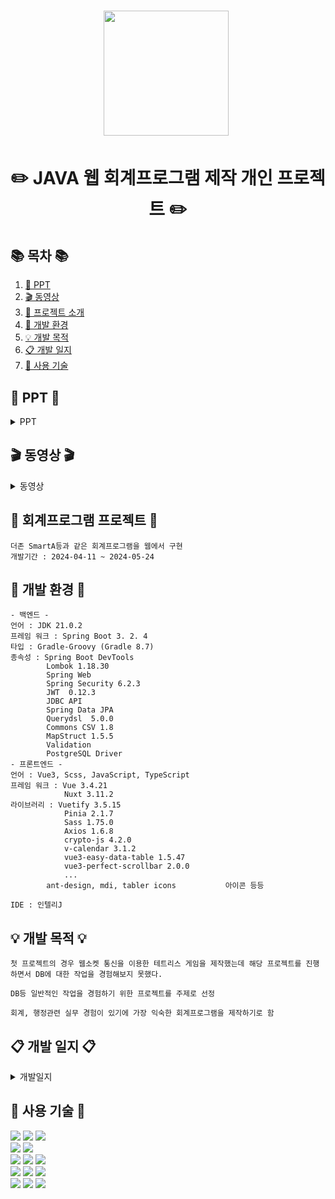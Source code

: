 <h1 align='center'> <img src="https://github.com/ghdlrn/ProjectAccounting/assets/157094398/6645f00c-e77a-483c-8ea9-524d4f5f9c35" style='height: 200px;'>&nbsp;</h1>
<h1  align='center'>✏️ JAVA 웹 회계프로그램 제작 개인 프로젝트 ✏️ </h1>

## 📚 목차 📚

1. [📂 PPT](#-PPT-)
2. [🎬 동영상](#-동영상-)
3. [📖 프로젝트 소개](#-회계프로그램-프로젝트-)
4. [🔧 개발 환경](#-개발-환경-)
5. [💡 개발 목적](#-개발-목적-)
6. [📋 개발 일지](#-개발-일지-)
7. [🔨 사용 기술](#-사용-기술-)

## 📂 PPT 📂

<details><summary>PPT</summary>
<div align="center">          

| **![1](https://github.com/ghdlrn/ProjectAccounting/assets/157094398/0d26c7eb-d2bb-4616-86e0-af97db48f1da)** | **![2](https://github.com/ghdlrn/ProjectAccounting/assets/157094398/a73a55cd-e460-4e33-8ed0-683f2bfd00cb)** |
| :------: |  :------: |
| ![3](https://github.com/ghdlrn/ProjectAccounting/assets/157094398/fb69b262-ed6b-462a-9589-c561b161f335) | ![4](https://github.com/ghdlrn/ProjectAccounting/assets/157094398/f9e5038f-a78e-446d-8764-57a0d28b409f) |
| ![5](https://github.com/ghdlrn/ProjectAccounting/assets/157094398/26ab6fc0-9426-4792-9ded-45b2f4408978) | ![6](https://github.com/ghdlrn/ProjectAccounting/assets/157094398/50049b60-4912-4639-9e71-c91fc5fcac07) |
| ![7](https://github.com/ghdlrn/ProjectAccounting/assets/157094398/6134729f-5ab4-4f39-a2fa-ba4a26ca154f) | ![8](https://github.com/ghdlrn/ProjectAccounting/assets/157094398/a29a179a-1065-4cb1-acce-ca695e95d64a) |
| ![9](https://github.com/ghdlrn/ProjectAccounting/assets/157094398/db3e6537-e898-4957-a1a5-fef0c94fbcbb) | ![10](https://github.com/ghdlrn/ProjectAccounting/assets/157094398/4f955731-9d9c-41a3-80a7-b17e3dea9429) |
| ![11](https://github.com/ghdlrn/ProjectAccounting/assets/157094398/562f6bd7-e333-41fd-a17d-66d6ff7401af) | ![12](https://github.com/ghdlrn/ProjectAccounting/assets/157094398/d26d756c-a19b-4de9-8178-e8b65b1e3677) |
| ![13](https://github.com/ghdlrn/ProjectAccounting/assets/157094398/8fbfae1c-ee0e-4743-8923-8c82e0d3101c) | ![14](https://github.com/ghdlrn/ProjectAccounting/assets/157094398/8a9a5ece-0620-4f65-abec-d14435ea054c) |
| ![15](https://github.com/ghdlrn/ProjectAccounting/assets/157094398/0cc293db-7c19-4eda-9823-58040efe58fb) | ![16](https://github.com/ghdlrn/ProjectAccounting/assets/157094398/d1f4f581-3620-4ce4-977d-488874415dee) |
| ![17](https://github.com/ghdlrn/ProjectAccounting/assets/157094398/000dd7bc-11eb-474f-b65d-faf5b0a8dc52) | ![18](https://github.com/ghdlrn/ProjectAccounting/assets/157094398/2a671f3c-d9fe-4bd3-868e-7f5ac3a99021) |
| ![19](https://github.com/ghdlrn/ProjectAccounting/assets/157094398/c85373b2-a105-43c0-b657-45e46b92fa59) | ![20](https://github.com/ghdlrn/ProjectAccounting/assets/157094398/0e12dbc4-aead-4824-8d0b-bf92eff2527c) 

</div>            
</details>

## 🎬 동영상 🎬

<details><summary>동영상</summary>

[https://www.youtube.com/watch?v=LKiDEchLM0s&ab_channel=LeeKyuMin](https://www.youtube.com/watch?v=LKiDEchLM0s&ab_channel=LeeKyuMin)
<br>
[https://www.youtube.com/watch?v=LKiDEchLM0s&ab_channel=LeeKyuMin](https://www.youtube.com/watch?v=w4gf2AzLqYw&t=62s&ab_channel=LeeKyuMin)
<br>
[https://www.youtube.com/watch?v=BJpHzU4Ynys&ab_channel=LeeKyuMin](https://www.youtube.com/watch?v=BJpHzU4Ynys&ab_channel=LeeKyuMin)

</details>
      
## 📖 회계프로그램 프로젝트 📖
```프로젝트 소개
더존 SmartA등과 같은 회계프로그램을 웹에서 구현
개발기간 : 2024-04-11 ~ 2024-05-24
```
## 🔧 개발 환경 🔧
```
- 백엔드 -
언어 : JDK 21.0.2
프레임 워크 : Spring Boot 3. 2. 4
타입 : Gradle-Groovy (Gradle 8.7)
종속성 : Spring Boot DevTools
		Lombok 1.18.30
		Spring Web
		Spring Security 6.2.3
		JWT  0.12.3
		JDBC API
		Spring Data JPA
		Querydsl  5.0.0
		Commons CSV 1.8
		MapStruct 1.5.5
		Validation
		PostgreSQL Driver
- 프론트엔드 -
언어 : Vue3, Scss, JavaScript, TypeScript
프레임 워크 : Vue 3.4.21
			Nuxt 3.11.2
라이브러리 : Vuetify 3.5.15
			Pinia 2.1.7
			Sass 1.75.0
			Axios 1.6.8
			crypto-js 4.2.0
			v-calendar 3.1.2
			vue3-easy-data-table 1.5.47
			vue3-perfect-scrollbar 2.0.0
			...
		ant-design, mdi, tabler icons 			아이콘 등등

IDE : 인텔리J
```

## 💡 개발 목적 💡
```
첫 프로젝트의 경우 웹소켓 통신을 이용한 테트리스 게임을 제작했는데 해당 프로젝트를 진행하면서 DB에 대한 작업을 경험해보지 못했다.

DB등 일반적인 작업을 경험하기 위한 프로젝트를 주제로 선정

회계, 행정관련 실무 경험이 있기에 가장 익숙한 회계프로그램을 제작하기로 함
```

## 📋 개발 일지 📋

<details><summary>개발일지</summary>
	
[https://velog.io/@ghdlrn/%ED%85%8C%ED%8A%B8%EB%A6%AC%EC%8A%A4%EA%B2%8C%EC%9E%84-%EA%B0%9C%EB%B0%9C%EC%9D%BC%EC%A7%80-1%EC%9D%BC%EC%B0%A8](https://velog.io/@ghdlrn/Project-Accounting-%EA%B0%9C%EB%B0%9C%EC%9D%BC%EC%A7%8011%EB%8F%99%EC%98%81%EC%83%81-%EB%B0%8F-PPT)

</details>


## 🔨 사용 기술 🔨
<div>  
	<img src="https://img.shields.io/badge/java-%23ED8B00.svg?style=for-the-badge&logo=openjdk&logoColor=white" />
	<img src="https://img.shields.io/badge/spring-%236DB33F.svg?style=for-the-badge&logo=spring&logoColor=white"/>
	<img src="https://img.shields.io/badge/springboot-6DB33F?style=for-the-badge&logo=springboot&logoColor=white"/>
 <br>
	<img src="https://img.shields.io/badge/Spring Security-6DB33F?style=for-the-badge&logo=Spring Security&logoColor=white"/>
 	<img src="https://img.shields.io/badge/JWT-black?style=for-the-badge&logo=JSON%20web%20tokens"/>
<br>
	<img src="https://img.shields.io/badge/vuejs-%2335495e.svg?style=for-the-badge&logo=vuedotjs&logoColor=%234FC08D"/>
	<img src="https://img.shields.io/badge/Nuxt-002E3B?style=for-the-badge&logo=nuxtdotjs&logoColor=#00DC82"/>
	<img src="https://img.shields.io/badge/Vuetify-1867C0?style=for-the-badge&logo=vuetify&logoColor=AEDDFF"/>
<br>
	<img src="https://img.shields.io/badge/SASS-hotpink.svg?style=for-the-badge&logo=SASS&logoColor=white" />
	<img src="https://img.shields.io/badge/javascript-F7DF1E?style=for-the-badge&logo=javascript&logoColor=black"/>
	<img src="https://img.shields.io/badge/typescript-3178C6?style=for-the-badge&logo=typescript&logoColor=white"/>
<br>
	<img src="https://img.shields.io/badge/IntelliJ-000000?style=flat-square&logo=intellijidea&logoColor=white" />
	<img src="https://img.shields.io/badge/GitHub-181717?style=flat-square&logo=GitHub&logoColor=white" />
	<img src="https://img.shields.io/badge/postgresql-4169E1?style=for-the-badge&logo=postgresql&logoColor=white"/>
</div>
